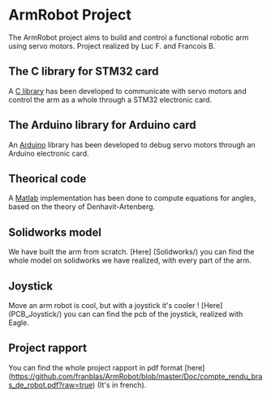 # ArmRobot Project
The ArmRobot project aims to build and control a functional robotic arm using servo motors.
Project realized by Luc F. and Francois B. 

## The C library for STM32 card
A [C library](STM32/) has been developed to communicate with servo motors and control the arm as a whole through a STM32 electronic card.

## The Arduino library for Arduino card
An [Arduino](Arduino/) library has been developed to debug servo motors through an Arduino electronic card.

## Theorical code
A [Matlab](Matlab/) implementation has been done to compute equations for angles, based on the theory of Denhavit-Artenberg.

## Solidworks model
We have built the arm from scratch. [Here] (Solidworks/) you can find the whole model on solidworks we have realized, with every part of the arm.

## Joystick
Move an arm robot is cool, but with a joystick it's cooler ! [Here] (PCB_Joystick/) you can can find the pcb of the joystick, realized with Eagle.

## Project rapport
You can find the whole project rapport in pdf format [here] (https://github.com/franblas/ArmRobot/blob/master/Doc/compte_rendu_bras_de_robot.pdf?raw=true) (It's in french).
